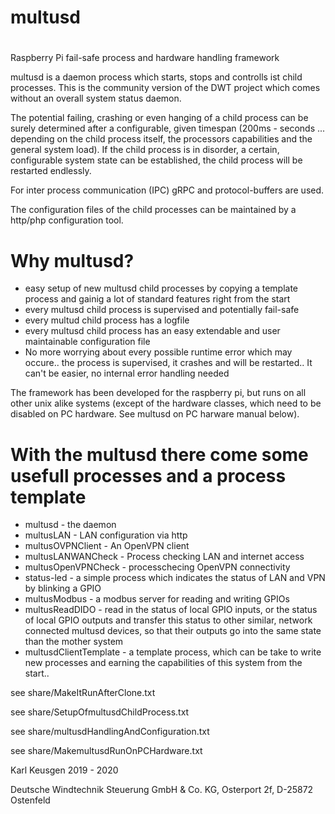# multusd
#


Raspberry Pi fail-safe process and hardware handling framework 

multusd is a daemon process which starts, stops and controlls ist child processes. This is the community version of the DWT project which comes without an overall system status daemon. 

The potential failing, crashing or even hanging of a child process can be surely determined after a configurable, given timespan (200ms - seconds ... depending on the child process itself, the processors capabilities and the general system load).
If the child process is in disorder, a certain, configurable system state can be established, the child process will be restarted endlessly.

For inter process communication (IPC) gRPC and protocol-buffers are used.

The configuration files of the child processes can be maintained by a http/php configuration tool.

# Why multusd?

- easy setup of new multusd child processes by copying a template process and gainig a lot of standard features right from the start
- every multusd child process is supervised and potentially fail-safe
- every multud child process has a logfile
- every multusd child process has an easy extendable and user maintainable configuration file
- No more worrying about every possible runtime error which may occure.. the process is supervised, it crashes and will be restarted.. It can't be easier, no internal error handling needed


The framework has been developed for the raspberry pi, but runs on all other unix alike systems (except of the hardware classes, which need to be disabled on PC hardware. See multusd on PC harware manual below).

# With the multusd there come some usefull processes and a process template

- multusd - the daemon
- multusLAN - LAN configuration via http
- multusOVPNClient - An OpenVPN client
- multusLANWANCheck - Process checking LAN and internet access
- multusOpenVPNCheck - processchecing OpenVPN connectivity
- status-led - a simple process which indicates the status of LAN and VPN by blinking a GPIO
- multusModbus - a modbus server for reading and writing GPIOs
- multusReadDIDO - read in the status of local GPIO inputs, or the status of local GPIO outputs and transfer this status to other similar, network connected multusd devices, so that their outputs go into the same state than the mother system
- multusdClientTemplate - a template process, which can be take to write new processes and earning the capabilities of this system from the start.. 

see share/MakeItRunAfterClone.txt

see share/SetupOfmultusdChildProcess.txt

see share/multusdHandlingAndConfiguration.txt

see share/MakemultusdRunOnPCHardware.txt

Karl Keusgen
2019 - 2020

Deutsche Windtechnik Steuerung GmbH & Co. KG, Osterport 2f, D-25872 Ostenfeld


